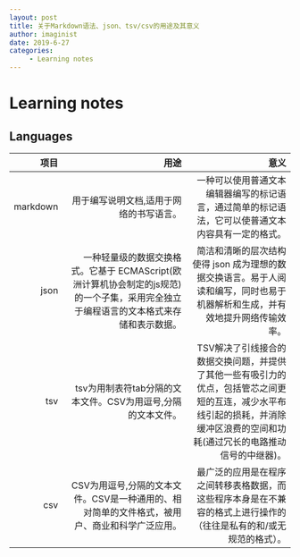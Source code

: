 ```yaml
---
layout: post
title: 关于Markdown语法、json、tsv/csv的用途及其意义
author: imaginist
date: 2019-6-27
categories:
     - Learning notes
---
```


# Learning notes
## Languages

|项目 |用途 |意义  |
| --------: | --------:| --:|
| markdown| 用于编写说明文档,适用于网络的书写语言。| 一种可以使用普通文本编辑器编写的标记语言，通过简单的标记语法，它可以使普通文本内容具有一定的格式。|
| json| 一种轻量级的数据交换格式。它基于 ECMAScript(欧洲计算机协会制定的js规范)的一个子集，采用完全独立于编程语言的文本格式来存储和表示数据。| 简洁和清晰的层次结构使得 json 成为理想的数据交换语言。易于人阅读和编写，同时也易于机器解析和生成，并有效地提升网络传输效率。|
| tsv| tsv为用制表符tab分隔的文本文件。CSV为用逗号,分隔的文本文件。| TSV解决了引线接合的数据交换问题，并提供了其他一些有吸引力的优点，包括管芯之间更短的互连，减少水平布线引起的损耗，并消除缓冲区浪费的空间和功耗(通过冗长的电路推动信号的中继器)。|
| csv| CSV为用逗号,分隔的文本文件。CSV是一种通用的、相对简单的文件格式，被用户、商业和科学广泛应用。| 最广泛的应用是在程序之间转移表格数据，而这些程序本身是在不兼容的格式上进行操作的（往往是私有的和/或无规范的格式）。|